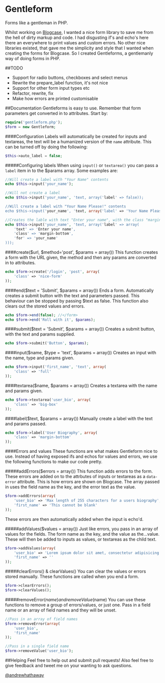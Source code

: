 Gentleform
==========

Forms like a gentleman in PHP.

Whilst working on [Blogcase](http://blogcase.co.uk), I wanted a nice form library to save me from the hell of dirty markup and code. I had disgusting if's and echo's here there an everywhere to print values and custom errors. No other nice libraries existed, that gave me the simplicity and style that I wanted when creating the forms for Blogcase. So I created Gentleforms, a gentlemanly way of doing forms in PHP.

##TODO
- Support for radio buttons, checkboxes and select menus
- Rewrite the prepare_label function, it's not nice
- Support for other form input types etc
- Refactor, rewrite, fix
- Make how errors are printed customisable

##Documentation
Gentleforms is easy to use. Remember that form parameters get converted in to attributes. Start by:

```PHP
require('gentleform.php');
$form = new Gentleform;
```

####Configuration
Labels will automatically be created for inputs and textareas, the text will be a humanized version of the ```name``` attribute. This can be turned off by doing the following:

```PHP
$this->auto_label = false;
```

#####Configuring labels
When using ```input()``` or ```textarea()``` you can pass a ```label``` item in to the $params array. Some examples are:

```PHP
//Will create a label with "Your Name" contents
echo $this->input('your_name');

//Will not create a label
echo $this->input('your_name', 'text, array('label' => false));

//Will create a label with "Your Name Please!" contents
echo $this->input('your_name', 'text, array('label' => 'Your Name Please!'));

//Creates the lable with text "Enter your name", with the class "margin-bottom" and the for attribute of "your_name"
echo $this->input('your_name', 'text, array('label' => array(
	'text' => 'Enter your name',
	'class' => 'margin-bottom',
	'for' => 'your_name'
)));
```

####create($url, $method='post', $params = array())
This function creates a form with the URL given, the method and then any params are converted in to attributes.

```PHP
echo $form->create('/login', 'post', array(
	'class' => 'nice-form'
));
```

####end($text = 'Submit', $params = array())
Ends a form. Automatically creates a submit button with the text and parameters passed. This behaviour can be stopped by passing $text as false. This function also clears out the stored values and errors.

```PHP
echo $form->end(false); //</form>
echo $form->end('Roll with it', $params);
```

####submit($text = 'Submit', $params = array())
Creates a submit button, with the text and params supplied.

```PHP
echo $form->submit('Button', $params);
```

####input($name, $type = 'text', $params = array())
Creates an input with the name, type and params given.

```PHP
echo $form->input('first_name', 'text', array(
	'class' => 'full'
));
```

####textarea($name, $params = array())
Creates a textarea with the name and params given.

```PHP
echo $form->textarea('user_bio', array(
	'class' => 'big-box'
));
```

####label($text, $params = array())
Manually create a label with the text and params passed.

```PHP
echo $form->label('User Biography', array(
	'class' => 'margin-bottom'
));
```

####Errors and values
These functions are what makes Gentleform nice to use. Instead of having exposed ifs and echos for values and errors, we use the following functions to make our code pretty.

#####addErrors($errors = array())
This function adds errors to the form. These errors are added on to the attrbutes of inputs or textareas as a ```data-error``` attribute. This is how errors are shown on Blogcase. The array passed in uses the field name as the key, and the error text as the value.

```PHP
$form->addErrors(array(
	'user_bio' => 'Max length of 255 characters for a users biography',
	'first_name' => 'This cannot be blank'
));
```

These errors are then automatically added when the input is echo'd.

#####addValues($values = array())
Just like errors, you pass in an array of values for the fields. The form name as the key, and the value as the...value. These will then be added to inputs as values, or textareas as the child text.

```PHP
$form->addValues(array(
	'user_bio' => 'Lorem ipsum dolor sit amet, consectetur adipisicing elit. Suscipit officiis nostrum quasi eius nam rem provident? Magnam odit laborum aliquam nulla modi quia doloremque minus dolores! Debitis, temporibus iure quos.',
	'first_name' => ''
));
```

#####clearErrors() & clearValues()
You can clear the values or errors stored manually. These functions are called when you end a form.

```PHP
$form->clearErrors();
$form->clearValues();
```

#####removeError($name) and removeValue($name)
You can use these functions to remove a group of errors/values, or just one. Pass in a field name or an array of field names and they will be unset.

```PHP
//Pass in an array of field names
$form->removeError(array(
	'user_bio',
	'first_name'
));

//Pass in a single field name
$form->removeValue('user_bio');
```

##Helping
Feel free to help out and submit pull requests! Also feel free to give feedback and tweet me on your wanting to ask questions.

[@andrewhathaway](http://twitter.com/andrewhathaway)